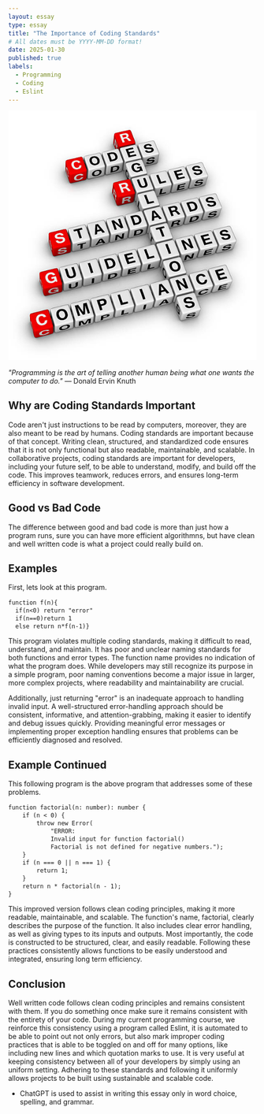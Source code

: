 ```yaml
---
layout: essay
type: essay
title: "The Importance of Coding Standards"
# All dates must be YYYY-MM-DD format!
date: 2025-01-30
published: true
labels:
  - Programming
  - Coding
  - Eslint
---
```

<img src="../img/essays/CodingStandard.jpg">

*"Programming is the art of telling another human being what one wants the computer to do."* ― Donald Ervin Knuth

## Why are Coding Standards Important

Code aren't just instructions to be read by computers, moreover, they are also meant to be read by humans. Coding standards are important because of that concept. Writing clean, structured, and standardized code ensures that it is not only functional but also readable, maintainable, and scalable. In collaborative projects, coding standards are important for developers, including your future self, to be able to understand, modify, and build off the code. This improves teamwork, reduces errors, and ensures long-term efficiency in software development.

## Good vs Bad Code

The difference between good and bad code is more than just how a program runs, sure you can have more efficient algorithmns, but have clean and well written code is what a project could really build on.

## Examples

First, lets look at this program.
```
function f(n){
  if(n<0) return "error"
  if(n==0)return 1
  else return n*f(n-1)}
```

This program violates multiple coding standards, making it difficult to read, understand, and maintain. It has poor and unclear naming standards for both functions and error types. The function name provides no indication of what the program does. While developers may still recognize its purpose in a simple program, poor naming conventions become a major issue in larger, more complex projects, where readability and maintainability are crucial.

Additionally, just returning "error" is an inadequate approach to handling invalid input. A well-structured error-handling approach should be consistent, informative, and attention-grabbing, making it easier to identify and debug issues quickly. Providing meaningful error messages or implementing proper exception handling ensures that problems can be efficiently diagnosed and resolved.

## Example Continued

This following program is the above program that addresses some of these problems.

```
function factorial(n: number): number {
    if (n < 0) {
        throw new Error(
            "ERROR:
            Invalid input for function factorial()
            Factorial is not defined for negative numbers.");
    }
    if (n === 0 || n === 1) {
        return 1;
    }
    return n * factorial(n - 1);
}
```

This improved version follows clean coding principles, making it more readable, maintainable, and scalable. The function's name, factorial, clearly describes the purpose of the function. It also includes clear error handling, as well as giving types to its inputs and outputs. Most importantly, the code is constructed to be structured, clear, and easily readable. Following these practices consistently allows functions to be easily understood and integrated, ensuring long term efficiency.

## Conclusion

Well written code follows clean coding principles and remains consistent with them. If you do something once make sure it remains consistent with the entirety of your code. During my current programming course, we reinforce this consistency using a program called Eslint, it is automated to be able to point out not only errors, but also mark improper coding practices that is able to be toggled on and off for many options, like including new lines and which quotation marks to use. It is very useful at keeping consistency between all of your developers by simply using an uniform setting. Adhering to these standards and following it uniformly allows projects to be built using sustainable and scalable code.

- ChatGPT is used to assist in writing this essay only in word choice, spelling, and grammar.


